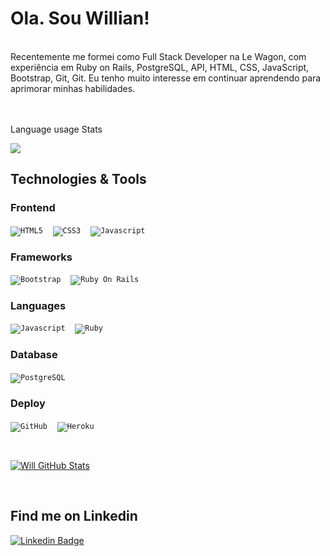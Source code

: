 # Ola. Sou Willian!
<br>
  Recentemente me formei como Full Stack Developer na Le Wagon, com experiência em Ruby on Rails, PostgreSQL, API, HTML, CSS, JavaScript, Bootstrap, Git, Git.  Eu tenho muito interesse em continuar aprendendo para aprimorar minhas habilidades.
  
  <br><br>
   Language usage Stats
   
  <a href="https://github.com/GotWill">
    <img align="center" src="https://github-readme-stats.vercel.app/api/top-langs/?username=GotWill&hide=html&layout=compact&langs_count=10" /> 
  </a>
  <br>
</p>

<h2 align="left">Technologies & Tools</h2>


### Frontend

<code>![HTML5](https://img.shields.io/badge/HTML-239120?style=for-the-badge&logo=html5&logoColor=white)</code> &nbsp;&nbsp;
<code>![CSS3](https://img.shields.io/badge/CSS3-1572B6?style=for-the-badge&logo=css3&logoColor=white)</code> &nbsp;&nbsp;
<code>![Javascript](https://img.shields.io/badge/JavaScript-323330?style=for-the-badge&logo=javascript&logoColor=F7DF1E)</code> &nbsp;&nbsp;

### Frameworks

<code>![Bootstrap](https://img.shields.io/badge/Bootstrap-563D7C?style=for-the-badge&logo=bootstrap&logoColor=white)</code> &nbsp;&nbsp;
<code>![Ruby On Rails](https://img.shields.io/badge/Ruby_on_Rails-CC0000?style=for-the-badge&logo=ruby-on-rails&logoColor=white)</code> &nbsp;&nbsp;

### Languages

<code>![Javascript](https://img.shields.io/badge/JavaScript-F7DF1E?style=for-the-badge&logo=javascript&logoColor=black)</code> &nbsp;&nbsp;
<code>![Ruby](https://img.shields.io/badge/Ruby-CC342D?style=for-the-badge&logo=ruby&logoColor=white)</code> &nbsp;&nbsp;

### Database

<code>![PostgreSQL](https://img.shields.io/badge/PostgreSQL-316192?style=for-the-badge&logo=postgresql&logoColor=white)</code> &nbsp;&nbsp;

### Deploy

<code>![GitHub](https://img.shields.io/badge/GitHub-100000?style=for-the-badge&logo=github&logoColor=white)</code> &nbsp;&nbsp;
<code>![Heroku](https://img.shields.io/badge/Heroku-430098?style=for-the-badge&logo=heroku&logoColor=white)</code> &nbsp;&nbsp;

<br>
<p>
 <a href="https://github.com/GotWill">
    <img align="center" src="https://github-readme-stats.vercel.app/api?username=GotWill&show_icons=true&line_height=27&count_private=true&&theme=vision-friendly-dark" alt="Will GitHub Stats" />
  </a>
 </p>
<br>

## Find me on Linkedin

[![Linkedin Badge](https://img.shields.io/badge/-LinkedIn-blue?style=flat-square&logo=Linkedin&logoColor=white&link=https://www.linkedin.com/in/felipefialho)](https://www.linkedin.com/in/willian-pereira-58379a203)

